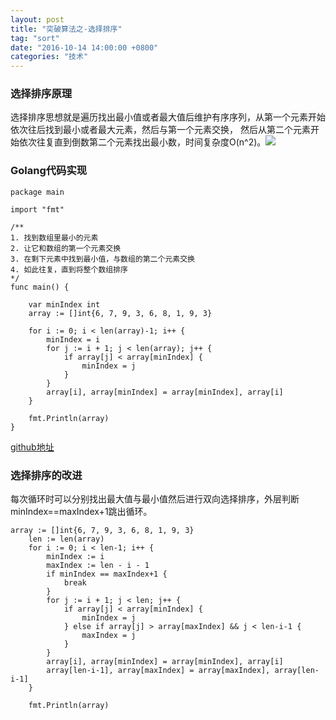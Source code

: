 ```yaml
---
layout: post
title: "突破算法之-选择排序"
tag: "sort"
date: "2016-10-14 14:00:00 +0800"
categories: "技术"
---
```


### 选择排序原理

选择排序思想就是遍历找出最小值或者最大值后维护有序序列，从第一个元素开始依次往后找到最小或者最大元素，然后与第一个元素交换，
然后从第二个元素开始依次往复直到倒数第二个元素找出最小数，时间复杂度O(n^2)。![](https://olef5l6y5.qnssl.com/select_sort.gif) 

<!--more-->

### Golang代码实现

```
package main

import "fmt"

/**
1. 找到数组里最小的元素
2. 让它和数组的第一个元素交换
3. 在剩下元素中找到最小值，与数组的第二个元素交换
4. 如此往复，直到将整个数组排序
*/
func main() {

	var minIndex int
	array := []int{6, 7, 9, 3, 6, 8, 1, 9, 3}

	for i := 0; i < len(array)-1; i++ {
		minIndex = i
		for j := i + 1; j < len(array); j++ {
			if array[j] < array[minIndex] {
				minIndex = j
			}
		}
		array[i], array[minIndex] = array[minIndex], array[i]
	}

	fmt.Println(array)
}

```
<a href="https://github.com/sjatsh/algorithms/blob/master/src/github.com/sjatsh/algorithms/sort/selection.go" target="_blank">github地址</a>

### 选择排序的改进

每次循环时可以分别找出最大值与最小值然后进行双向选择排序，外层判断minIndex==maxIndex+1跳出循环。

```
array := []int{6, 7, 9, 3, 6, 8, 1, 9, 3}
	len := len(array)
	for i := 0; i < len-1; i++ {
		minIndex := i
		maxIndex := len - i - 1
		if minIndex == maxIndex+1 {
			break
		}
		for j := i + 1; j < len; j++ {
			if array[j] < array[minIndex] {
				minIndex = j
			} else if array[j] > array[maxIndex] && j < len-i-1 {
				maxIndex = j
			}
		}
		array[i], array[minIndex] = array[minIndex], array[i]
		array[len-i-1], array[maxIndex] = array[maxIndex], array[len-i-1]
	}

	fmt.Println(array)
```
